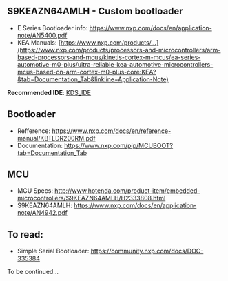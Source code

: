 ## S9KEAZN64AMLH - Custom bootloader

  * E Series Bootloader info: https://www.nxp.com/docs/en/application-note/AN5400.pdf
  * KEA Manuals: [https://www.nxp.com/products/...](https://www.nxp.com/products/processors-and-microcontrollers/arm-based-processors-and-mcus/kinetis-cortex-m-mcus/ea-series-automotive-m0-plus/ultra-reliable-kea-automotive-microcontrollers-mcus-based-on-arm-cortex-m0-plus-core:KEA?&tab=Documentation_Tab&linkline=Application-Note)

**Recommended IDE**: [KDS_IDE](https://www.nxp.com/products/wireless-connectivity/proprietary-ieee-802.15.4-based/kinetis-design-studio-integrated-development-environment-ide:KDS_IDE)

## Bootloader

  * Refference: https://www.nxp.com/docs/en/reference-manual/KBTLDR200RM.pdf
  * Documentation: https://www.nxp.com/pip/MCUBOOT?tab=Documentation_Tab

## MCU

  * MCU Specs: http://www.hotenda.com/product-item/embedded-microcontrollers/S9KEAZN64AMLH/H2333808.html
  * S9KEAZN64AMLH: https://www.nxp.com/docs/en/application-note/AN4942.pdf

## To read:
  * Simple Serial Bootloader: https://community.nxp.com/docs/DOC-335384

To be continued...
